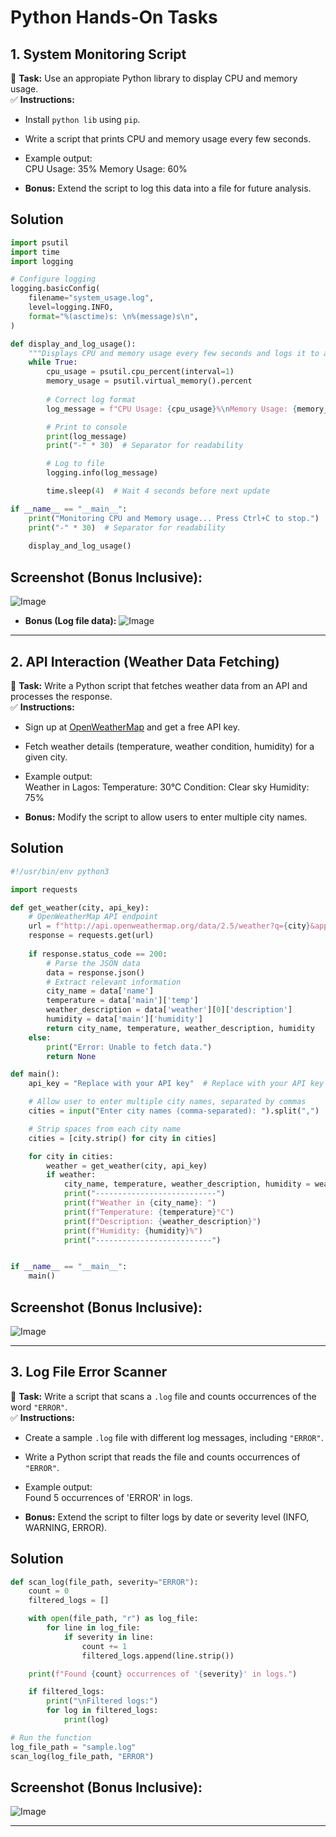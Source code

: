 # Python Hands-On Tasks

## 1. System Monitoring Script  
📌 **Task:** Use an appropiate Python library to display CPU and memory usage.  
✅ **Instructions:**  
- Install `python lib` using `pip`.  
- Write a script that prints CPU and memory usage every few seconds.  
- Example output:  
CPU Usage: 35% 
Memory Usage: 60%

- **Bonus:** Extend the script to log this data into a file for future analysis.

## Solution

```python
import psutil
import time
import logging

# Configure logging
logging.basicConfig(
    filename="system_usage.log",
    level=logging.INFO,
    format="%(asctime)s: \n%(message)s\n",
)

def display_and_log_usage():
    """Displays CPU and memory usage every few seconds and logs it to a file."""
    while True:
        cpu_usage = psutil.cpu_percent(interval=1)
        memory_usage = psutil.virtual_memory().percent
        
        # Correct log format
        log_message = f"CPU Usage: {cpu_usage}%\nMemory Usage: {memory_usage}%"

        # Print to console
        print(log_message)
        print("-" * 30)  # Separator for readability

        # Log to file
        logging.info(log_message)

        time.sleep(4)  # Wait 4 seconds before next update

if __name__ == "__main__":
    print("Monitoring CPU and Memory usage... Press Ctrl+C to stop.")
    print("-" * 30)  # Separator for readability
    
    display_and_log_usage()
```
## Screenshot (Bonus Inclusive):
![Image](https://github.com/user-attachments/assets/a2d0c531-aff7-4231-b8f3-a41320cb092b)


- **Bonus (Log file data):**
![Image](https://github.com/user-attachments/assets/9ed1ec5f-bdf5-4a25-b9fd-056366aedc3b)
---

## 2. API Interaction (Weather Data Fetching)  
📌 **Task:** Write a Python script that fetches weather data from an API and processes the response.  
✅ **Instructions:**  
- Sign up at [OpenWeatherMap](https://home.openweathermap.org/users/sign_up) and get a free API key.  
- Fetch weather details (temperature, weather condition, humidity) for a given city.  
- Example output:  
Weather in Lagos: 
Temperature: 30°C 
Condition: Clear sky 
Humidity: 75%


- **Bonus:** Modify the script to allow users to enter multiple city names.

## Solution

```python
#!/usr/bin/env python3

import requests

def get_weather(city, api_key):
    # OpenWeatherMap API endpoint
    url = f"http://api.openweathermap.org/data/2.5/weather?q={city}&appid={api_key}&units=metric"
    response = requests.get(url)
    
    if response.status_code == 200:
        # Parse the JSON data
        data = response.json()
        # Extract relevant information
        city_name = data['name']
        temperature = data['main']['temp']
        weather_description = data['weather'][0]['description']
        humidity = data['main']['humidity']
        return city_name, temperature, weather_description, humidity
    else:
        print("Error: Unable to fetch data.")
        return None

def main():
    api_key = "Replace with your API key"  # Replace with your API key

    # Allow user to enter multiple city names, separated by commas
    cities = input("Enter city names (comma-separated): ").split(",")

    # Strip spaces from each city name
    cities = [city.strip() for city in cities]

    for city in cities:
        weather = get_weather(city, api_key)
        if weather:
            city_name, temperature, weather_description, humidity = weather
            print("---------------------------")
            print(f"Weather in {city_name}: ")
            print(f"Temperature: {temperature}°C")
            print(f"Description: {weather_description}")
            print(f"Humidity: {humidity}%")
            print("--------------------------")


if __name__ == "__main__":
    main()
```
## Screenshot (Bonus Inclusive):

![Image](https://github.com/user-attachments/assets/4425f149-85b9-4561-9335-d7c591d765af)


---

## 3. Log File Error Scanner  
📌 **Task:** Write a script that scans a `.log` file and counts occurrences of the word `"ERROR"`.  
✅ **Instructions:**  
- Create a sample `.log` file with different log messages, including `"ERROR"`.  
- Write a Python script that reads the file and counts occurrences of `"ERROR"`.  
- Example output:  
Found 5 occurrences of 'ERROR' in logs.

- **Bonus:** Extend the script to filter logs by date or severity level (INFO, WARNING, ERROR).

## Solution

```python
def scan_log(file_path, severity="ERROR"):
    count = 0
    filtered_logs = []

    with open(file_path, "r") as log_file:
        for line in log_file:
            if severity in line:
                count += 1
                filtered_logs.append(line.strip())

    print(f"Found {count} occurrences of '{severity}' in logs.")

    if filtered_logs:
        print("\nFiltered logs:")
        for log in filtered_logs:
            print(log)

# Run the function
log_file_path = "sample.log"
scan_log(log_file_path, "ERROR")
```

## Screenshot (Bonus Inclusive):

![Image](https://github.com/user-attachments/assets/28073091-9549-4748-bd1d-d499acda6858)


---
